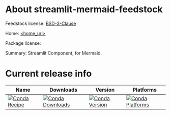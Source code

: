 About streamlit-mermaid-feedstock
=======================

Feedstock license: [BSD-3-Clause](LICENSE)

Home: [<home_url>](https://github.com/neka-nat/streamlit-mermaid/tree/main)

Package license: [<license>](https://raw.githubusercontent.com/neka-nat/streamlit-mermaid/refs/heads/main/LICENSE)

Summary: Streamlit Component, for Mermaid.


Current release info
====================

| Name | Downloads | Version | Platforms |
| --- | --- | --- | --- |
| [![Conda Recipe](https://img.shields.io/badge/recipe-streamlit-mermaid-green.svg)](https://anaconda.org/anaconda/streamlit-mermaid) | [![Conda Downloads](https://img.shields.io/conda/dn/anaconda/streamlit-mermaid.svg)](https://anaconda.org/anaconda/streamlit-mermaid) | [![Conda Version](https://img.shields.io/conda/vn/anaconda/streamlit-mermaid.svg)](https://anaconda.org/anaconda/streamlit-mermaid) | [![Conda Platforms](https://img.shields.io/conda/pn/anaconda/streamlit-mermaid.svg)](https://anaconda.org/anaconda/streamlit-mermaid) |

